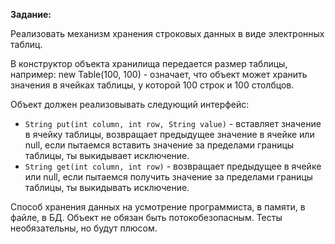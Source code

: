 **Задание:**

Реализовать механизм хранения строковых данных в виде электронных таблиц.

В конструктор объекта хранилища передается размер таблицы, например: new Table(100, 100) - означает, что объект может хранить значения в ячейках таблицы, у
которой 100 строк и 100 столбцов.

Объект должен реализовывать следующий интерфейс:
 - `String put(int column, int row, String value)` - вставляет значение в ячейку
таблицы, возвращает предыдущее значение в ячейке или null, если пытаемся
вставить значение за пределами границы таблицы, ты выкидывает исключение.
 - `String get(int column, int row)` - возвращает предыдущее в ячейке или null, если
пытаемся получить значение за пределами границы таблицы, ты выкидывать
исключение.

Способ хранения данных на усмотрение программиста, в памяти, в файле, в
БД. Объект не обязан быть потокобезопасным. Тесты необязательны, но будут
плюсом.